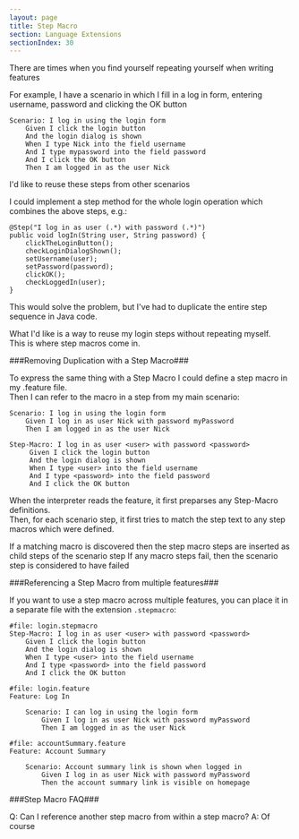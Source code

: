 ```yaml
---
layout: page
title: Step Macro
section: Language Extensions
sectionIndex: 30
---
```


There are times when you find yourself repeating yourself when writing features

For example, I have a scenario in which I fill in a log in form, entering username, password and clicking the OK button  

    Scenario: I log in using the login form
        Given I click the login button
        And the login dialog is shown
        When I type Nick into the field username
        And I type mypassword into the field password
        And I click the OK button
        Then I am logged in as the user Nick

I'd like to reuse these steps from other scenarios

I could implement a step method for the whole login operation which combines the above steps, e.g.:

    @Step("I log in as user (.*) with password (.*)")
    public void logIn(String user, String password) {
        clickTheLoginButton();
        checkLoginDialogShown();
        setUsername(user);
        setPassword(password);
        clickOK();
        checkLoggedIn(user);       
    }
    
This would solve the problem, but I've had to duplicate the entire step sequence in Java code.  

What I'd like is a way to reuse my login steps without repeating myself.  
This is where step macros come in.

###Removing Duplication with a Step Macro###

To express the same thing with a Step Macro I could define a step macro in my .feature file.  
Then I can refer to the macro in a step from my main scenario:

    Scenario: I log in using the login form
        Given I log in as user Nick with password myPassword
        Then I am logged in as the user Nick

    Step-Macro: I log in as user <user> with password <password>
         Given I click the login button
         And the login dialog is shown
         When I type <user> into the field username
         And I type <password> into the field password
         And I click the OK button

When the interpreter reads the feature, it first preparses any Step-Macro definitions.  
Then, for each scenario step, it first tries to match the step text to any step macros which were defined.  

If a matching macro is discovered then the step macro steps are inserted as child steps of the scenario step
If any macro steps fail, then the scenario step is considered to have failed

###Referencing a Step Macro from multiple features###

If you want to use a step macro across multiple features, you can place it in a separate file with the extension `.stepmacro`: 

    #file: login.stepmacro
    Step-Macro: I log in as user <user> with password <password>
        Given I click the login button
        And the login dialog is shown
        When I type <user> into the field username
        And I type <password> into the field password
        And I click the OK button
         
    #file: login.feature
    Feature: Log In 
    
        Scenario: I can log in using the login form
            Given I log in as user Nick with password myPassword
            Then I am logged in as the user Nick
        
    #file: accountSummary.feature
    Feature: Account Summary
     
        Scenario: Account summary link is shown when logged in
            Given I log in as user Nick with password myPassword
            Then the account summary link is visible on homepage
            
###Step Macro FAQ###

Q: Can I reference another step macro from within a step macro?
A: Of course
 
 